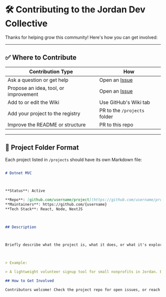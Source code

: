# 🛠 Contributing to the Jordan Dev Collective

Thanks for helping grow this community! Here's how you can get involved:

---

## ✅ Where to Contribute

| Contribution Type | How |
|-------------------|-----|
| Ask a question or get help | Open an [Issue](../issues) |
| Propose an idea, tool, or improvement | Open an [Issue](../issues) |
| Add to or edit the Wiki | Use GitHub's Wiki tab |
| Add your project to the registry | PR to the `/projects` folder |
| Improve the README or structure | PR to this repo |

---

## 📁 Project Folder Format

Each project listed in `/projects` should have its own Markdown file:

```markdown

# Dotnet MVC

  

**Status**: Active

**Repo**: [github.com/username/project](https://github.com/username/project)
**Maintainers**: https://github.com/{username}
**Tech Stack**: React, Node, NextJS

  

## Description

  

Briefly describe what the project is, what it does, or what it's exploring.

  

> Example:

> A lightweight volunteer signup tool for small nonprofits in Jordan. Built with Supabase and React. Meant to simplify event coordination without requiring user accounts.

## How to Get Involved

Contributors welcome! Check the project repo for open issues, or reach out in this main repo's Issues.
